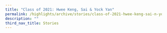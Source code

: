 ```yaml
---
title: "Class of 2021: Hwee Keng, Sai & Yock Yan"
permalink: /highlights/archive/stories/class-of-2021-hwee-keng-sai-n-yock-yan/
description: ""
third_nav_title: Stories
---
```

